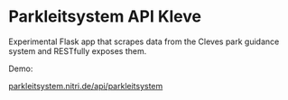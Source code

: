 # Parkleitsystem API Kleve

Experimental Flask app that scrapes data from the Cleves park guidance system and RESTfully exposes them.

Demo:

[parkleitsystem.nitri.de/api/parkleitsystem](http://parkleitsystem.nitri.de/api/parkleitsystem)
